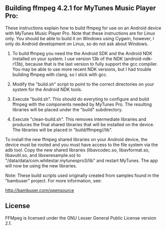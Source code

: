 ## Building ffmpeg 4.2.1 for MyTunes Music Player Pro:

These instructions explain how to build ffmpeg for use on an Android device with MyTunes
Music Player Pro. Note that these instructions are for Linux only. You should be able to
build it on Windows using Cygwin, however, I only do Android development on Linux, so do
not ask about Windows.

1) To build ffmpeg you need the the Android SDK and the Android NDK installed on your
   system. I use version 13b of the NDK (android-ndk-r13b), because that is the last
   version to fully support the gcc compiler. You may be able to use more recent NDK
   versions, but I had trouble building ffmpeg with clang, so I stick with gcc.

2) Modify the "build.sh" script to point to the correct directories on your system for the
   Android NDK tools.

3) Execute "build.sh". This should do everyting to configure and build ffmpeg with the
   components needed by MyTunes Pro. The resulting libraries will be placed under the
   "build" subdirectory.

4) Execute "clean-build.sh". This removes intermediate libraries and produces the final
   shared libraries that will be installed on the device. The libraries will be placed in
   "build/ffmpeg/<architecture>/lib".

To install the new ffmpeg shared libraries on your Android device, the device must be
rooted and you must have access to the file system via the adb tool. Copy the new shared
libraries (libavcodec.so, libavformat.so, libavutil.so, and libswresample.so) to
"/data/data/com.whitestar.mytunespro3/lib" and restart MyTunes. The app will now be
using the new libraries.


Note: These build scripts used originally created from samples found in the "bambuser"
project. For more information, see:

http://bambuser.com/opensource


## License

FFMpeg is licensed under the GNU Lesser General Public License version 2.1.

